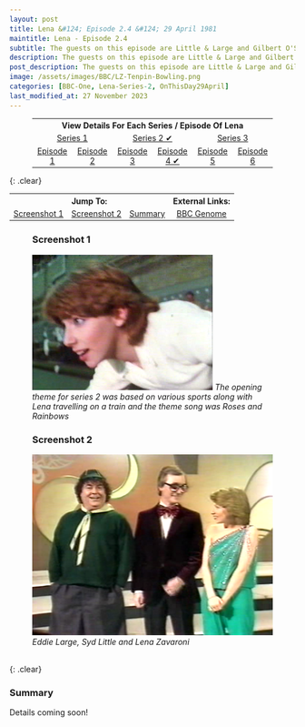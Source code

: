 ```yaml
---
layout: post
title: Lena &#124; Episode 2.4 &#124; 29 April 1981
maintitle: Lena - Episode 2.4
subtitle: The guests on this episode are Little & Large and Gilbert O'Sullivan
description: The guests on this episode are Little & Large and Gilbert O'Sullivan.
post_description: The guests on this episode are Little & Large and Gilbert O'Sullivan.
image: /assets/images/BBC/LZ-Tenpin-Bowling.png 
categories: [BBC-One, Lena-Series-2, OnThisDay29April]
last_modified_at: 27 November 2023
---
```


<figure class="fig3">
<table style="text-align:center;">
<tr><th colspan="6">View Details For Each Series / Episode Of Lena</th></tr>

<tr><td colspan="2" style="width:25%;"><a href="/1980-04-23-lena">Series 1</a></td><td colspan="2" style="width:25%;"><a href="/1981-04-08-lena">Series 2 &#x2714;</a></td><td colspan="2" style="width:25%;"><a href="/1982-05-25-lena">Series 3</a></td></tr>

<tr><td style="width:16.66%;"><a href="/1981-04-08-lena">Episode 1</a></td><td style="width:16.66%;"><a href="/1981-04-15-lena">Episode 2</a></td><td style="width:16.66%;"><a href="/1981-04-22-lena">Episode 3</a></td><td style="width:16.66%;"><a href="/1981-04-29-lena">Episode 4 &#x2714;</a></td><td style="width:16.66%;"><a href="/1981-05-06-lena">Episode 5</a></td><td style="width:16.66%;"><a href="/1981-05-13-lena">Episode 6</a></td></tr>
</table>
</figure>

{: .clear}

<table>
<tr align="center">
<th colspan="3">Jump To:</th>
<th colspan="2">External Links:</th>
</tr>
<tr align="center">
<td><a href="#screenshot-1">Screenshot 1</a></td>
<td><a href="#screenshot-2">Screenshot 2</a></td>
<td><a href="#summary">Summary</a></td>
<td><a class="external-link" href="https://genome.ch.bbc.co.uk/schedules/bbcone/london/1981-04-29#at-20.30">BBC Genome</a></td>
</tr>
</table>

<figure class="fig1">
<h3 id="screenshot-1">Screenshot 1</h3>
<img src="/assets/images/BBC/LZ-Tenpin-Bowling.png" class="full-width">
<cite>The opening theme for series 2 was based on various sports along with Lena travelling on a train and the theme song was Roses and Rainbows</cite>
</figure>

<figure class="fig2">
<h3 id="screenshot-2">Screenshot 2</h3>
<img src="/assets/images/BBC/Lena-1981-04-29.png" class="full-width">
<cite>Eddie Large, Syd Little and Lena Zavaroni</cite>
</figure>

<br />{: .clear}

### Summary
Details coming soon!
